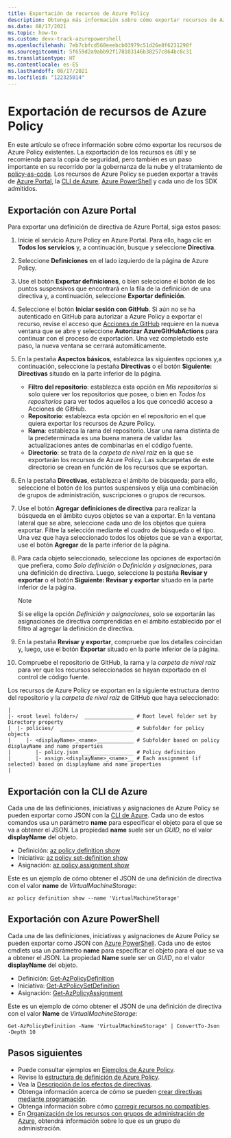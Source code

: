 ```yaml
---
title: Exportación de recursos de Azure Policy
description: Obtenga más información sobre cómo exportar recursos de Azure Policy a GitHub, por ejemplo, definiciones y asignaciones de directivas.
ms.date: 08/17/2021
ms.topic: how-to
ms.custom: devx-track-azurepowershell
ms.openlocfilehash: 7eb7cbfcd568eeebcb03979c51d26e8f6231298f
ms.sourcegitcommit: 5f659d2a9abb92f178103146b38257c864bc8c31
ms.translationtype: HT
ms.contentlocale: es-ES
ms.lasthandoff: 08/17/2021
ms.locfileid: "122325014"
---
```

# <a name="export-azure-policy-resources"></a>Exportación de recursos de Azure Policy

En este artículo se ofrece información sobre cómo exportar los recursos de Azure Policy existentes. La exportación de los recursos es útil y se recomienda para la copia de seguridad, pero también es un paso importante en su recorrido por la gobernanza de la nube y el tratamiento de [policy-as-code](../concepts/policy-as-code.md). Los recursos de Azure Policy se pueden exportar a través de [Azure Portal](#export-with-azure-portal), la [CLI de Azure](#export-with-azure-cli), [Azure PowerShell](#export-with-azure-powershell) y cada uno de los SDK admitidos.

## <a name="export-with-azure-portal"></a>Exportación con Azure Portal

Para exportar una definición de directiva de Azure Portal, siga estos pasos:

1. Inicie el servicio Azure Policy en Azure Portal. Para ello, haga clic en **Todos los servicios** y, a continuación, busque y seleccione **Directiva**.

1. Seleccione **Definiciones** en el lado izquierdo de la página de Azure Policy.

1. Use el botón **Exportar definiciones**, o bien seleccione el botón de los puntos suspensivos que encontrará en la fila de la definición de una directiva y, a continuación, seleccione **Exportar definición**.

1. Seleccione el botón **Iniciar sesión con GitHub**. Si aún no se ha autenticado en GitHub para autorizar a Azure Policy a exportar el recurso, revise el acceso que [Acciones de GitHub](https://github.com/features/actions) requiere en la nueva ventana que se abre y seleccione **Autorizar AzureGitHubActions** para continuar con el proceso de exportación. Una vez completado este paso, la nueva ventana se cerrará automáticamente.

1. En la pestaña **Aspectos básicos**, establezca las siguientes opciones y,a continuación, seleccione la pestaña **Directivas** o el botón **Siguiente: Directivas** situado en la parte inferior de la página.

   - **Filtro del repositorio**: establezca esta opción en _Mis repositorios_ si solo quiere ver los repositorios que posee, o bien en _Todos los repositorios_ para ver todos aquellos a los que concedió acceso a Acciones de GitHub.
   - **Repositorio**: establezca esta opción en el repositorio en el que quiera exportar los recursos de Azure Policy.
   - **Rama**: establezca la rama del repositorio. Usar una rama distinta de la predeterminada es una buena manera de validar las actualizaciones antes de combinarlas en el código fuente.
   - **Directorio**: se trata de la _carpeta de nivel raíz_ en la que se exportarán los recursos de Azure Policy. Las subcarpetas de este directorio se crean en función de los recursos que se exportan.

1. En la pestaña **Directivas**, establezca el ámbito de búsqueda; para ello, seleccione el botón de los puntos suspensivos y elija una combinación de grupos de administración, suscripciones o grupos de recursos.

1. Use el botón **Agregar definiciones de directiva** para realizar la búsqueda en el ámbito cuyos objetos se van a exportar. En la ventana lateral que se abre, seleccione cada uno de los objetos que quiera exportar. Filtre la selección mediante el cuadro de búsqueda o el tipo. Una vez que haya seleccionado todos los objetos que se van a exportar, use el botón **Agregar** de la parte inferior de la página.

1. Para cada objeto seleccionado, seleccione las opciones de exportación que prefiera, como _Solo definición_ o _Definición y asignaciones_, para una definición de directiva. Luego, seleccione la pestaña **Revisar y exportar** o el botón **Siguiente: Revisar y exportar** situado en la parte inferior de la página.

   > [!NOTE]
   > Si se elige la opción _Definición y asignaciones_, solo se exportarán las asignaciones de directiva comprendidas en el ámbito establecido por el filtro al agregar la definición de directiva.

1. En la pestaña **Revisar y exportar**, compruebe que los detalles coincidan y, luego, use el botón **Exportar** situado en la parte inferior de la página.

1. Compruebe el repositorio de GitHub, la rama y la _carpeta de nivel raíz_ para ver que los recursos seleccionados se hayan exportado en el control de código fuente.

Los recursos de Azure Policy se exportan en la siguiente estructura dentro del repositorio y la _carpeta de nivel raíz_ de GitHub que haya seleccionado:

```text
|
|- <root level folder>/  ________________ # Root level folder set by Directory property
|  |- policies/  ________________________ # Subfolder for policy objects
|     |- <displayName>_<name>____________ # Subfolder based on policy displayName and name properties
|        |- policy.json _________________ # Policy definition
|        |- assign.<displayName>_<name>__ # Each assignment (if selected) based on displayName and name properties
|
```

## <a name="export-with-azure-cli"></a>Exportación con la CLI de Azure

Cada una de las definiciones, iniciativas y asignaciones de Azure Policy se pueden exportar como JSON con la [CLI de Azure](/cli/azure/install-azure-cli). Cada uno de estos comandos usa un parámetro **name** para especificar el objeto para el que se va a obtener el JSON. La propiedad **name** suele ser un _GUID_, no el valor **displayName** del objeto.

- Definición: [az policy definition show](/cli/azure/policy/definition#az_policy_definition_show)
- Iniciativa: [az policy set-definition show](/cli/azure/policy/set-definition#az_policy_set_definition_show)
- Asignación: [az policy assignment show](/cli/azure/policy/assignment#az_policy_assignment_show)

Este es un ejemplo de cómo obtener el JSON de una definición de directiva con el valor **name** de _VirtualMachineStorage_:

```azurecli-interactive
az policy definition show --name 'VirtualMachineStorage'
```

## <a name="export-with-azure-powershell"></a>Exportación con Azure PowerShell

Cada una de las definiciones, iniciativas y asignaciones de Azure Policy se pueden exportar como JSON con [Azure PowerShell](/powershell/azure/). Cada uno de estos cmdlets usa un parámetro **name** para especificar el objeto para el que se va a obtener el JSON. La propiedad **Name** suele ser un _GUID_, no el valor **displayName** del objeto.

- Definición: [Get-AzPolicyDefinition](/powershell/module/az.resources/get-azpolicydefinition)
- Iniciativa: [Get-AzPolicySetDefinition](/powershell/module/az.resources/get-azpolicysetdefinition)
- Asignación: [Get-AzPolicyAssignment](/powershell/module/az.resources/get-azpolicyassignment)

Este es un ejemplo de cómo obtener el JSON de una definición de directiva con el valor **Name** de _VirtualMachineStorage_:

```azurepowershell-interactive
Get-AzPolicyDefinition -Name 'VirtualMachineStorage' | ConvertTo-Json -Depth 10
```

## <a name="next-steps"></a>Pasos siguientes

- Puede consultar ejemplos en [Ejemplos de Azure Policy](../samples/index.md).
- Revise la [estructura de definición de Azure Policy](../concepts/definition-structure.md).
- Vea la [Descripción de los efectos de directivas](../concepts/effects.md).
- Obtenga información acerca de cómo se pueden [crear directivas mediante programación](programmatically-create.md).
- Obtenga información sobre cómo [corregir recursos no compatibles](remediate-resources.md).
- En [Organización de los recursos con grupos de administración de Azure](../../management-groups/overview.md), obtendrá información sobre lo que es un grupo de administración.
